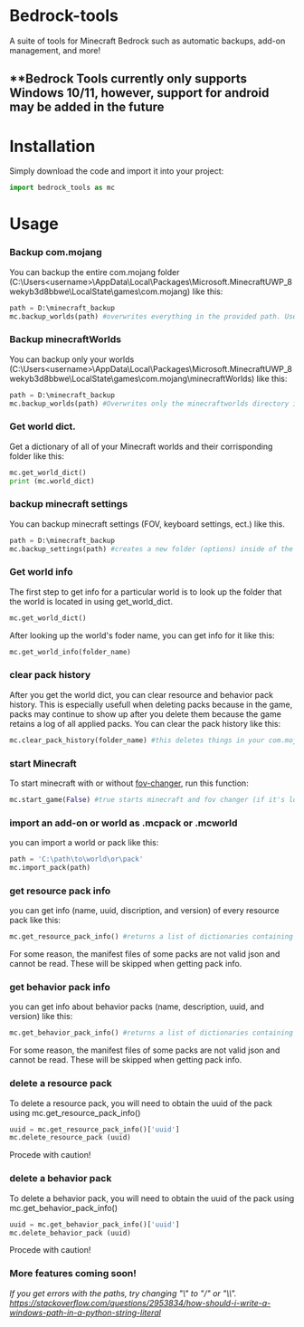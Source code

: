# Bedrock-tools
A suite of tools for Minecraft Bedrock such as automatic backups, add-on management, and more!

## **Bedrock Tools currently only supports Windows 10/11, however, support for android may be added in the future

# Installation

Simply download the code and import it into your project:
``` python
import bedrock_tools as mc
```

# Usage

### Backup com.mojang
You can backup the entire com.mojang folder (C:\Users\<username>\AppData\Local\Packages\Microsoft.MinecraftUWP_8wekyb3d8bbwe\LocalState\games\com.mojang) like this:
``` python
path = D:\minecraft_backup
mc.backup_worlds(path) #overwrites everything in the provided path. Use with caution
```


### Backup minecraftWorlds
You can backup only your worlds (C:\Users\<username>\AppData\Local\Packages\Microsoft.MinecraftUWP_8wekyb3d8bbwe\LocalState\games\com.mojang\minecraftWorlds) like this:
``` python
path = D:\minecraft_backup
mc.backup_worlds(path) #Overwrites only the minecraftworlds directory in the provided location. It shoudn't effect anything else, however, proceed with caution.
```

### Get world dict.

Get a dictionary of all of your Minecraft worlds and their corrisponding folder like this:
``` python
mc.get_world_dict()
print (mc.world_dict)
```

### backup minecraft settings
You can backup minecraft settings (FOV, keyboard settings, ect.) like this.
``` python
path = D:\minecraft_backup
mc.backup_settings(path) #creates a new folder (options) inside of the provided location containing the options.txt file. this should not overwrite exsisting backups.
```

### Get world info
The first step to get info for a particular world is to look up the folder that the world is located in using get_world_dict.
``` python
mc.get_world_dict()
```
After looking up the world's foder name, you can get info for it like this:
``` python
mc.get_world_info(folder_name)
```
### clear pack history
After you get the world dict, you can clear resource and behavior pack history. This is especially usefull when deleting packs because in the game, packs may continue to show up after you delete them because the game retains a log of all applied packs. You can clear the pack history like this:
``` python
mc.clear_pack_history(folder_name) #this deletes things in your com.mojang folder so precede with caution.
```


### start Minecraft
To start minecraft with or without [fov-changer](https://github.com/xroix/MCBE-Win10-FOV-Changer), run this function:
``` python
mc.start_game(False) #true starts minecraft and fov changer (if it's located in C:\Bedrock), false only sarts minecraft
```

### import an add-on or world as .mcpack or .mcworld
you can import a world or pack like this:
``` python
path = 'C:\path\to\world\or\pack'
mc.import_pack(path)
```

### get resource pack info
you can get info (name, uuid, discription, and version) of every resource pack like this:
``` python
mc.get_resource_pack_info() #returns a list of dictionaries containing info.
```
For some reason, the manifest files of some packs are not valid json and cannot be read. These will be skipped when getting pack info.


### get behavior pack info
you can get info about behavior packs (name, description, uuid, and version) like this:
``` python
mc.get_behavior_pack_info() #returns a list of dictionaries containing info.
```
For some reason, the manifest files of some packs are not valid json and cannot be read. These will be skipped when getting pack info.


### delete a resource pack
To delete a resource pack, you will need to obtain the uuid of the pack using mc.get_resource_pack_info()
``` python
uuid = mc.get_resource_pack_info()['uuid']
mc.delete_resource_pack (uuid)
```
Procede with caution!


### delete a behavior pack
To delete a behavior pack, you will need to obtain the uuid of the pack using mc.get_behavior_pack_info()
``` python
uuid = mc.get_behavior_pack_info()['uuid']
mc.delete_behavior_pack (uuid)
```
Procede with caution!

### More features coming soon!

*If you get errors with the paths, try changing "\\" to "\/" or "\\\\". https://stackoverflow.com/questions/2953834/how-should-i-write-a-windows-path-in-a-python-string-literal*

